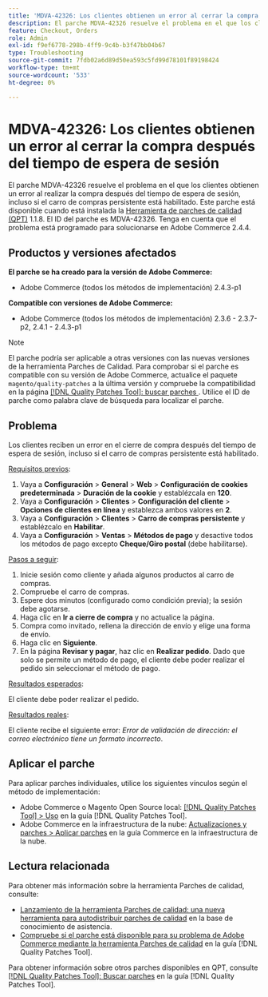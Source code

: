 ```yaml
---
title: 'MDVA-42326: Los clientes obtienen un error al cerrar la compra después del tiempo de espera de sesión'
description: El parche MDVA-42326 resuelve el problema en el que los clientes obtienen un error al realizar la compra después del tiempo de espera de sesión, incluso si el carro de compras persistente está habilitado. Este parche está disponible cuando está instalada la [Quality Patches Tool (QPT)](https://experienceleague.adobe.com/es/docs/commerce-operations/tools/quality-patches-tool/quality-patches-tool-to-self-serve-quality-patches) 1.1.8. El ID del parche es MDVA-42326. Tenga en cuenta que el problema está programado para solucionarse en Adobe Commerce 2.4.4.
feature: Checkout, Orders
role: Admin
exl-id: f9ef6778-298b-4ff9-9c4b-b3f47bb04b67
type: Troubleshooting
source-git-commit: 7fdb02a6d89d50ea593c5fd99d78101f89198424
workflow-type: tm+mt
source-wordcount: '533'
ht-degree: 0%

---
```


# MDVA-42326: Los clientes obtienen un error al cerrar la compra después del tiempo de espera de sesión

El parche MDVA-42326 resuelve el problema en el que los clientes obtienen un error al realizar la compra después del tiempo de espera de sesión, incluso si el carro de compras persistente está habilitado. Este parche está disponible cuando está instalada la [Herramienta de parches de calidad (QPT)](https://experienceleague.adobe.com/es/docs/commerce-operations/tools/quality-patches-tool/quality-patches-tool-to-self-serve-quality-patches) 1.1.8. El ID del parche es MDVA-42326. Tenga en cuenta que el problema está programado para solucionarse en Adobe Commerce 2.4.4.

## Productos y versiones afectados

**El parche se ha creado para la versión de Adobe Commerce:**

* Adobe Commerce (todos los métodos de implementación) 2.4.3-p1

**Compatible con versiones de Adobe Commerce:**

* Adobe Commerce (todos los métodos de implementación) 2.3.6 - 2.3.7-p2, 2.4.1 - 2.4.3-p1

>[!NOTE]
>
>El parche podría ser aplicable a otras versiones con las nuevas versiones de la herramienta Parches de Calidad. Para comprobar si el parche es compatible con su versión de Adobe Commerce, actualice el paquete `magento/quality-patches` a la última versión y compruebe la compatibilidad en la página [[!DNL Quality Patches Tool]: buscar parches &#x200B;](https://experienceleague.adobe.com/es/docs/commerce-operations/tools/quality-patches-tool/quality-patches-tool-to-self-serve-quality-patches). Utilice el ID de parche como palabra clave de búsqueda para localizar el parche.

## Problema

Los clientes reciben un error en el cierre de compra después del tiempo de espera de sesión, incluso si el carro de compras persistente está habilitado.

<u>Requisitos previos</u>:

1. Vaya a **Configuración** > **General** > **Web** > **Configuración de cookies predeterminada** > **Duración de la cookie** y establézcala en **120**.
1. Vaya a **Configuración** > **Clientes** > **Configuración del cliente** > **Opciones de clientes en línea** y establezca ambos valores en **2**.
1. Vaya a **Configuración** > **Clientes** > **Carro de compras persistente** y establézcalo en **Habilitar**.
1. Vaya a **Configuración** > **Ventas** > **Métodos de pago** y desactive todos los métodos de pago excepto **Cheque/Giro postal** (debe habilitarse).

<u>Pasos a seguir</u>:

1. Inicie sesión como cliente y añada algunos productos al carro de compras.
1. Compruebe el carro de compras.
1. Espere dos minutos (configurado como condición previa); la sesión debe agotarse.
1. Haga clic en **Ir a cierre de compra** y no actualice la página.
1. Compra como invitado, rellena la dirección de envío y elige una forma de envío.
1. Haga clic en **Siguiente**.
1. En la página **Revisar y pagar**, haz clic en **Realizar pedido**. Dado que solo se permite un método de pago, el cliente debe poder realizar el pedido sin seleccionar el método de pago.

<u>Resultados esperados</u>:

El cliente debe poder realizar el pedido.

<u>Resultados reales</u>:

El cliente recibe el siguiente error: *Error de validación de dirección: el correo electrónico tiene un formato incorrecto*.

## Aplicar el parche

Para aplicar parches individuales, utilice los siguientes vínculos según el método de implementación:

* Adobe Commerce o Magento Open Source local: [[!DNL Quality Patches Tool] > Uso](/help/tools/quality-patches-tool/usage.md) en la guía [!DNL Quality Patches Tool].
* Adobe Commerce en la infraestructura de la nube: [Actualizaciones y parches > Aplicar parches](https://experienceleague.adobe.com/docs/commerce-cloud-service/user-guide/develop/upgrade/apply-patches.html?lang=es) en la guía Commerce en la infraestructura de la nube.

## Lectura relacionada

Para obtener más información sobre la herramienta Parches de calidad, consulte:

* [Lanzamiento de la herramienta Parches de calidad: una nueva herramienta para autodistribuir parches de calidad](https://experienceleague.adobe.com/es/docs/commerce-operations/tools/quality-patches-tool/quality-patches-tool-to-self-serve-quality-patches) en la base de conocimiento de asistencia.
* [Compruebe si el parche está disponible para su problema de Adobe Commerce mediante la herramienta Parches de calidad](/help/tools/quality-patches-tool/patches-available-in-qpt/check-patch-for-magento-issue-with-magento-quality-patches.md) en la guía [!DNL Quality Patches Tool].

Para obtener información sobre otros parches disponibles en QPT, consulte [[!DNL Quality Patches Tool]: Buscar parches](https://experienceleague.adobe.com/tools/commerce-quality-patches/index.html?lang=es) en la guía [!DNL Quality Patches Tool].
